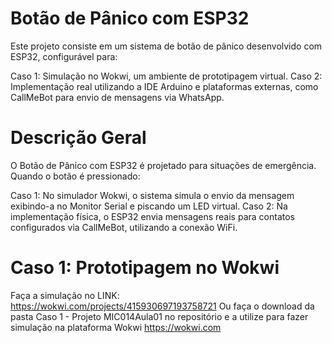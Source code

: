 # Botão de Pânico com ESP32
Este projeto consiste em um sistema de botão de pânico desenvolvido com ESP32, configurável para:

Caso 1: Simulação no Wokwi, um ambiente de prototipagem virtual.
Caso 2: Implementação real utilizando a IDE Arduino e plataformas externas, como CallMeBot para envio de mensagens via WhatsApp.

# Descrição Geral
O Botão de Pânico com ESP32 é projetado para situações de emergência. Quando o botão é pressionado:

Caso 1: No simulador Wokwi, o sistema simula o envio da mensagem exibindo-a no Monitor Serial e piscando um LED virtual.
Caso 2: Na implementação física, o ESP32 envia mensagens reais para contatos configurados via CallMeBot, utilizando a conexão WiFi.

# Caso 1: Prototipagem no Wokwi
Faça a simulação no LINK: https://wokwi.com/projects/415930697193758721
Ou faça o download da pasta Caso 1 - Projeto MIC014Aula01 no repositório e a utilize para fazer simulação na plataforma Wokwi https://wokwi.com


